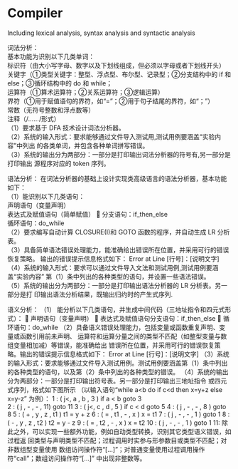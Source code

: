 # Compiler
Including lexical analysis, syntax analysis and syntactic analysis

词法分析：  
基本功能为识别以下几类单词：  
   标识符（由大小写字母、数字以及下划线组成，但必须以字母或者下划线开头）  
   关键字（①类型关键字：整型、浮点型、布尔型、记录型；②分支结构中的 if 和 else；③循环结构中的 do 和 while；  
   运算符（①算术运算符；②关系运算符；③逻辑运算）  
   界符（①用于赋值语句的界符，如“=”；②用于句子结尾的界符，如“；”）  
   常数（无符号整数和浮点数等）  
   注释（/*……*/形式）  
 （1）要求基于 DFA 技术设计词法分析器。  
 （2）系统的输入形式：要求能够通过文件导入测试用,测试用例要涵盖“实验内容”中列出 的各类单词，并包含各种单词拼写错误。   
 （3）系统的输出分为两部分：一部分是打印输出词法分析器的符号有,另一部分是打印输出 源程序对应的 token 序列。  

语法分析： 
在词法分析器的基础上设计实现类高级语言的语法分析器，基本功能如下：  
（1）能识别以下几类语句：  
    声明语句（变量声明）   
    表达式及赋值语句（简单赋值）   
    分支语句：if_then_else  
    循环语句：do_while  
（2）要求编写自动计算 CLOSURE(I)和 GOTO 函数的程序，并自动生成 LR 分析表。  
（3）具备简单语法错误处理能力，能准确给出错误所在位置，并采用可行的错误恢复策略。 输出的错误提示信息格式如下： Error at Line [行号]：[说明文字]  
（4）系统的输入形式：要求可以通过文件导入文法和测试用例,测试用例要涵盖“实验内容” 第（1）条中列出的各种类型的语句，并设置一些语法错误。   
（5）系统的输出分为两部分：一部分是打印输出语法分析器的 LR 分析表。另一部分是打 印输出语法分析结果，既输出归约时的产生式序列.  

语义分析： 
（1） 能分析以下几类语句，并生成中间代码（三地址指令和四元式形式）：  
    声明语句（变量声明）  
    表达式及赋值语句分支语句：if_then_else  
    循环语句：do_while 
（2）具备语义错误处理能力，包括变量或函数重复声明、变量或函数引用前未声明、 运算符和运算分量之间的类型不匹配（如整型变量与数组变量相加减）等错误，能准确给出 错误所在位置，并采用可行的错误恢复策略。输出的错误提示信息格式如下： Error at Line [行号]：[说明文字] 
（3）系统的输入形式：要求能够通过文件导入测试用例。测试用例要涵盖第（1）条中列出 的各种类型的语句，以及第（2）条中列出的各种类型的错误。 
（4）系统的输出分为两部分：一部分是打印输出符号表。另一部分是打印输出三地址指令 或四元式序列，格式如下图所示
      （以输入语句“while a<b do if c<d then x=y+z else x=y-z” 为例）：
      1 : ( j<, a , b , 3 ) if a < b goto 3   
      2 : ( j , - , - , 11) goto 11 
      3 : ( j<, c , d , 5 ) if c < d goto 5 
      4 : ( j , - , - , 8 ) goto 8 
      5 : ( + , y , z , t1 ) t1 = y + z 
      6 : ( = , t1 , - , x ) x = t1 
      7 : ( j , - , - , 1 ) goto 1 
      8 : ( - , y , z , t2 ) t2 = y - z 
      9 : ( = , t2 , - , x ) x = t2 
      10 : ( j , - , - , 1 ) goto 1 
      11: 
除此之外，可以实现一些额外功能，例如自动类型转换，识别其它类型语义错误，如过程返 回类型与声明类型不匹配；过程调用时实参与形参数目或类型不匹配；对非数组型变量使用 数组访问操作符“[…]”；对普通变量使用过程调用操作符“call”；数组访问操作符“[…]” 中出现非整数等。
